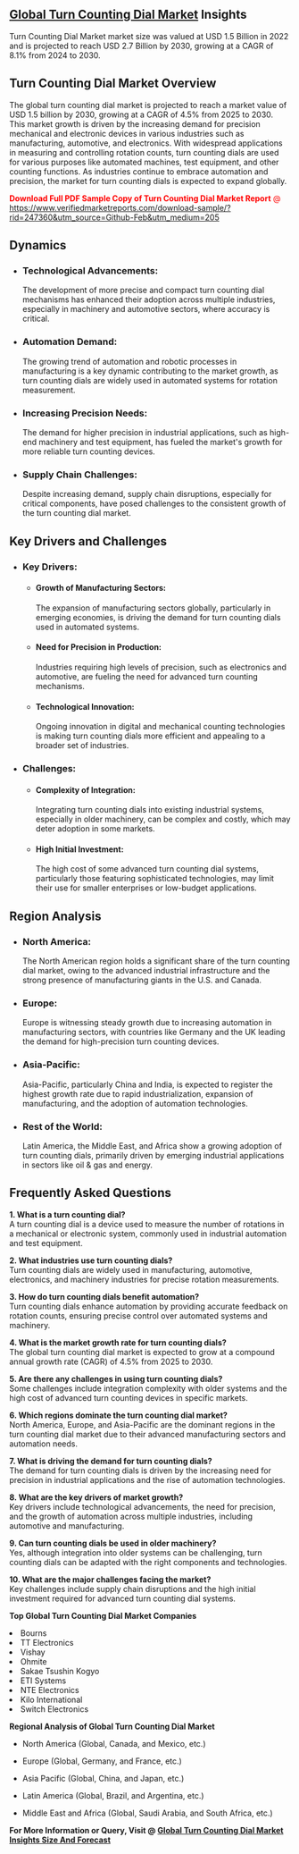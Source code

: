 <h2><a href="https://www.verifiedmarketreports.com/download-sample/?rid=247360&amp;utm_source=Github&amp;utm_medium=205" target="_blank">Global Turn Counting Dial Market</a> Insights</h2><p>Turn Counting Dial Market market size was valued at USD 1.5 Billion in 2022 and is projected to reach USD 2.7 Billion by 2030, growing at a CAGR of 8.1% from 2024 to 2030.</p><p><h2>Turn Counting Dial Market Overview</h2> <p>The global turn counting dial market is projected to reach a market value of USD 1.5 billion by 2030, growing at a CAGR of 4.5% from 2025 to 2030. This market growth is driven by the increasing demand for precision mechanical and electronic devices in various industries such as manufacturing, automotive, and electronics. With widespread applications in measuring and controlling rotation counts, turn counting dials are used for various purposes like automated machines, test equipment, and other counting functions. As industries continue to embrace automation and precision, the market for turn counting dials is expected to expand globally.</p> <p><p><span class=""><span style="color: #ff0000;"><strong>Download Full PDF Sample Copy of Turn Counting Dial Market Report</strong> @ </span><a href="https://www.verifiedmarketreports.com/download-sample/?rid=247360&amp;utm_source=Github-Feb&amp;utm_medium=205" target="_blank">https://www.verifiedmarketreports.com/download-sample/?rid=247360&amp;utm_source=Github-Feb&amp;utm_medium=205</a></span></p></p> <h2>Dynamics</h2> <ul> <li><h3>Technological Advancements:</h3> The development of more precise and compact turn counting dial mechanisms has enhanced their adoption across multiple industries, especially in machinery and automotive sectors, where accuracy is critical.</li> <li><h3>Automation Demand:</h3> The growing trend of automation and robotic processes in manufacturing is a key dynamic contributing to the market growth, as turn counting dials are widely used in automated systems for rotation measurement.</li> <li><h3>Increasing Precision Needs:</h3> The demand for higher precision in industrial applications, such as high-end machinery and test equipment, has fueled the market's growth for more reliable turn counting devices.</li> <li><h3>Supply Chain Challenges:</h3> Despite increasing demand, supply chain disruptions, especially for critical components, have posed challenges to the consistent growth of the turn counting dial market.</li> </ul> <h2>Key Drivers and Challenges</h2> <ul> <li><h3>Key Drivers:</h3> <ul> <li><h4>Growth of Manufacturing Sectors:</h4> The expansion of manufacturing sectors globally, particularly in emerging economies, is driving the demand for turn counting dials used in automated systems.</li> <li><h4>Need for Precision in Production:</h4> Industries requiring high levels of precision, such as electronics and automotive, are fueling the need for advanced turn counting mechanisms.</li> <li><h4>Technological Innovation:</h4> Ongoing innovation in digital and mechanical counting technologies is making turn counting dials more efficient and appealing to a broader set of industries.</li> </ul> </li> <li><h3>Challenges:</h3> <ul> <li><h4>Complexity of Integration:</h4> Integrating turn counting dials into existing industrial systems, especially in older machinery, can be complex and costly, which may deter adoption in some markets.</li> <li><h4>High Initial Investment:</h4> The high cost of some advanced turn counting dial systems, particularly those featuring sophisticated technologies, may limit their use for smaller enterprises or low-budget applications.</li> </ul> </li> </ul> <h2>Region Analysis</h2> <ul> <li><h3>North America:</h3> The North American region holds a significant share of the turn counting dial market, owing to the advanced industrial infrastructure and the strong presence of manufacturing giants in the U.S. and Canada.</li> <li><h3>Europe:</h3> Europe is witnessing steady growth due to increasing automation in manufacturing sectors, with countries like Germany and the UK leading the demand for high-precision turn counting devices.</li> <li><h3>Asia-Pacific:</h3> Asia-Pacific, particularly China and India, is expected to register the highest growth rate due to rapid industrialization, expansion of manufacturing, and the adoption of automation technologies.</li> <li><h3>Rest of the World:</h3> Latin America, the Middle East, and Africa show a growing adoption of turn counting dials, primarily driven by emerging industrial applications in sectors like oil & gas and energy.</li> </ul> <h2>Frequently Asked Questions</h2> <p><b>1. What is a turn counting dial?</b><br>A turn counting dial is a device used to measure the number of rotations in a mechanical or electronic system, commonly used in industrial automation and test equipment.</p> <p><b>2. What industries use turn counting dials?</b><br>Turn counting dials are widely used in manufacturing, automotive, electronics, and machinery industries for precise rotation measurements.</p> <p><b>3. How do turn counting dials benefit automation?</b><br>Turn counting dials enhance automation by providing accurate feedback on rotation counts, ensuring precise control over automated systems and machinery.</p> <p><b>4. What is the market growth rate for turn counting dials?</b><br>The global turn counting dial market is expected to grow at a compound annual growth rate (CAGR) of 4.5% from 2025 to 2030.</p> <p><b>5. Are there any challenges in using turn counting dials?</b><br>Some challenges include integration complexity with older systems and the high cost of advanced turn counting devices in specific markets.</p> <p><b>6. Which regions dominate the turn counting dial market?</b><br>North America, Europe, and Asia-Pacific are the dominant regions in the turn counting dial market due to their advanced manufacturing sectors and automation needs.</p> <p><b>7. What is driving the demand for turn counting dials?</b><br>The demand for turn counting dials is driven by the increasing need for precision in industrial applications and the rise of automation technologies.</p> <p><b>8. What are the key drivers of market growth?</b><br>Key drivers include technological advancements, the need for precision, and the growth of automation across multiple industries, including automotive and manufacturing.</p> <p><b>9. Can turn counting dials be used in older machinery?</b><br>Yes, although integration into older systems can be challenging, turn counting dials can be adapted with the right components and technologies.</p> <p><b>10. What are the major challenges facing the market?</b><br>Key challenges include supply chain disruptions and the high initial investment required for advanced turn counting dial systems.</p> </p><p><strong>Top Global Turn Counting Dial Market Companies</strong></p><div data-test-id=""><p><li>Bourns</li><li> TT Electronics</li><li> Vishay</li><li> Ohmite</li><li> Sakae Tsushin Kogyo</li><li> ETI Systems</li><li> NTE Electronics</li><li> Kilo International</li><li> Switch Electronics</li></p><div><strong>Regional Analysis of&nbsp;Global Turn Counting Dial Market</strong></div><ul><li dir="ltr"><p dir="ltr">North America&nbsp;(Global, Canada, and Mexico, etc.)</p></li><li dir="ltr"><p dir="ltr">Europe (Global, Germany, and France, etc.)</p></li><li dir="ltr"><p dir="ltr">Asia Pacific&nbsp;(Global, China, and Japan, etc.)</p></li><li dir="ltr"><p dir="ltr">Latin America&nbsp;(Global, Brazil, and Argentina, etc.)</p></li><li dir="ltr">Middle East and Africa&nbsp;(Global, Saudi Arabia, and South Africa, etc.)</li></ul><p><strong>For More Information or Query, Visit @&nbsp;</strong><strong><a href="https://www.verifiedmarketreports.com/product/turn-counting-dial-market/?utm_source=Github&amp;utm_medium=205" target="_blank">Global Turn Counting Dial Market Insights Size And Forecast</a></strong></p></div>
